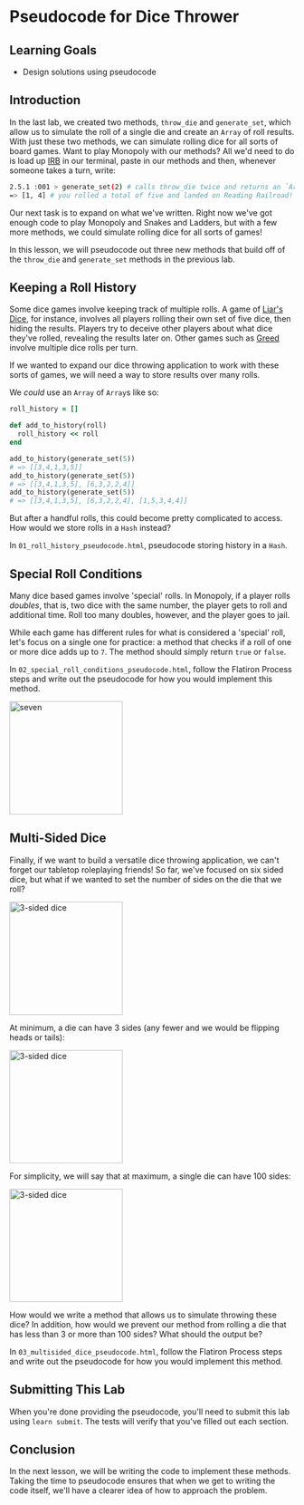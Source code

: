 # Pseudocode for Dice Thrower

## Learning Goals

- Design solutions using pseudocode

## Introduction

In the last lab, we created two methods, `throw_die` and `generate_set`,
which allow us to simulate the roll of a single die and create an `Array` of
roll results. With just these two methods, we can simulate rolling dice for
all sorts of board games. Want to play Monopoly with our methods? All we'd need
to do is load up [IRB] in our terminal, paste in our methods and then, whenever
someone takes a turn, write:

```sh
2.5.1 :001 > generate_set(2) # calls throw_die twice and returns an `Array`
=> [1, 4] # you rolled a total of five and landed on Reading Railroad!
```

Our next task is to expand on what we've written. Right now we've got enough
code to play Monopoly and Snakes and Ladders, but with a few more methods, we
could simulate rolling dice for all sorts of games!

In this lesson, we will pseudocode out three new methods that build off of the
`throw_die` and `generate_set` methods in the previous lab.

## Keeping a Roll History

Some dice games involve keeping track of multiple rolls. A game of [Liar's
Dice], for instance, involves all players rolling their own set of five dice,
then hiding the results. Players try to deceive other players about what dice
they've rolled, revealing the results later on. Other games such as [Greed]
involve multiple dice rolls per turn.

If we wanted to expand our dice throwing application to work with these sorts of
games, we will need a way to store results over many rolls.

We _could_ use an `Array` of `Array`s like so:

```ruby
roll_history = []

def add_to_history(roll)
  roll_history << roll
end

add_to_history(generate_set(5))
# => [[3,4,1,3,5]]
add_to_history(generate_set(5))
# => [[3,4,1,3,5], [6,3,2,2,4]]
add_to_history(generate_set(5))
# => [[3,4,1,3,5], [6,3,2,2,4], [1,5,3,4,4]]
```

But after a handful rolls, this could become pretty complicated to access. How
would we store rolls in a `Hash` instead?

In `01_roll_history_pseudocode.html`, pseudocode storing history in a `Hash`.

## Special Roll Conditions

Many dice based games involve 'special' rolls. In Monopoly, if a player rolls
_doubles_, that is, two dice with the same number, the player gets to roll and
additional time. Roll too many doubles, however, and the player goes to jail.

While each game has different rules for what is considered a 'special' roll,
let's focus on a single one for practice: a method that checks if a roll of one
or more dice adds up to `7`. The method should simply return `true` or `false`.

In `02_special_roll_conditions_pseudocode.html`, follow the Flatiron Process
steps and write out the pseudocode for how you would implement this method.

<img src="https://curriculum-content.s3.amazonaws.com/pfwtfp/pfwtfp-pseudocode-implement-dice-thrower/seven.jpg" alt="seven" width="200px"/>

## Multi-Sided Dice

Finally, if we want to build a versatile dice throwing application, we can't
forget our tabletop roleplaying friends! So far, we've focused on six sided
dice, but what if we wanted to set the number of sides on the die that we roll?

<img src="https://curriculum-content.s3.amazonaws.com/pfwtfp/pfwtfp-pseudocode-implement-dice-thrower/polyhedral-dice.jpg" alt="3-sided dice" width="200px"/>

At minimum, a die can
have 3 sides (any fewer and we would be flipping heads or tails):

<img src="https://curriculum-content.s3.amazonaws.com/pfwtfp/pfwtfp-pseudocode-implement-dice-thrower/3-sided-dice.jpg" alt="3-sided dice" width="200px"/>

For simplicity, we will say that at maximum, a single die can have 100 sides:

<img src="https://curriculum-content.s3.amazonaws.com/pfwtfp/pfwtfp-pseudocode-implement-dice-thrower/100-sided-die.png" alt="3-sided dice" width="200px"/>

How would we write a method that allows us to simulate throwing these dice?
In addition, how would we prevent our method from rolling a die that
has less than 3 or more than 100 sides? What should the output be?

In `03_multisided_dice_pseudocode.html`, follow the Flatiron Process steps and
write out the pseudocode for how you would implement this method.

## Submitting This Lab

When you're done providing the pseudocode, you'll need to submit this lab using
`learn submit`. The tests will verify that you've filled out each section.

## Conclusion

In the next lesson, we will be writing the code to implement these methods.
Taking the time to pseudocode ensures that when we get to writing the code
itself, we'll have a clearer idea of how to approach the problem.

[irb]: http://ruby-doc.org/stdlib-2.5.1/libdoc/irb/rdoc/IRB.html
[Liar's Dice]: https://en.wikipedia.org/wiki/Liar%27s_dice
[Greed]: http://thehobbyts.com/greed-dice-game-rules/
